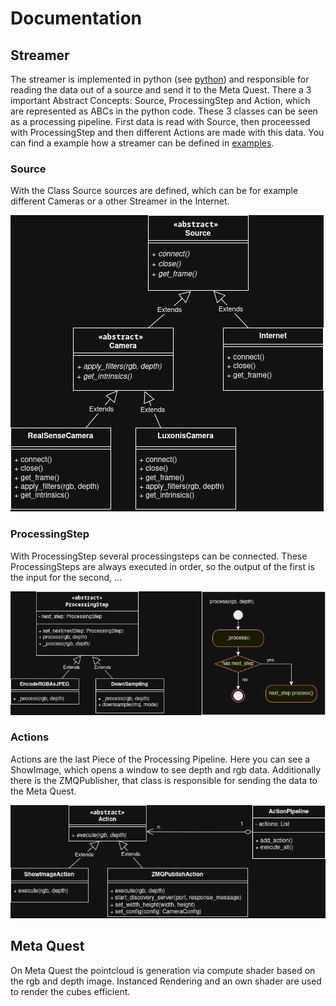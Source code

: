 # Documentation

## Streamer
The streamer is implemented in python (see [python](../python)) and responsible for reading the data out of a source and send it to the Meta Quest. There a 3 important Abstract Concepts: Source, ProcessingStep and Action, which are represented as ABCs in the python code. These 3 classes can be seen as a processing pipeline. First data is read with Source, then proceessed with ProcessingStep and then different Actions are made with this data. You can find a example how a streamer can be defined in [examples](../examples).

### Source
With the Class Source sources are defined, which can be for example different Cameras or a other Streamer in the Internet.

![Source Classdiagram](Source.drawio.png)

### ProcessingStep
With ProcessingStep several processingsteps can be connected. These ProcessingSteps are always executed in order, so the output of the first is the input for the second, ...

![Processing Step Classdiagram](ProcessingStep.drawio.png)

### Actions
Actions are the last Piece of the Processing Pipeline. Here you can see a ShowImage, which opens a window to see depth and rgb data. Additionally there is the ZMQPublisher, that class is responsible for sending the data to the Meta Quest.

![Action Classdiagram](Action.drawio.png)


## Meta Quest
On Meta Quest the pointcloud is generation via compute shader based on the rgb and depth image. Instanced Rendering and an own shader are used to render the cubes efficient.

